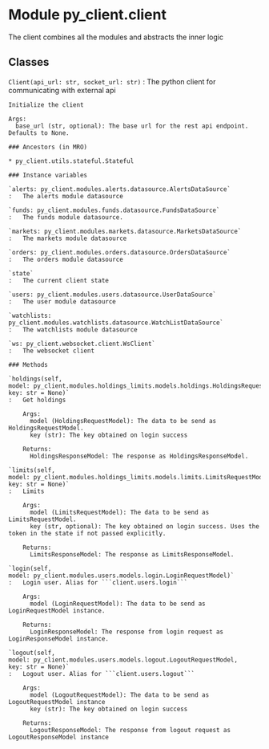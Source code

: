 Module py_client.client
=======================
The client combines all the modules and abstracts the inner logic

Classes
-------

`Client(api_url: str, socket_url: str)`
:   The python client for communicating with external api
    
    Initialize the client
    
    Args:
      base_url (str, optional): The base url for the rest api endpoint. Defaults to None.

    ### Ancestors (in MRO)

    * py_client.utils.stateful.Stateful

    ### Instance variables

    `alerts: py_client.modules.alerts.datasource.AlertsDataSource`
    :   The alerts module datasource

    `funds: py_client.modules.funds.datasource.FundsDataSource`
    :   The funds module datasource.

    `markets: py_client.modules.markets.datasource.MarketsDataSource`
    :   The markets module datasource

    `orders: py_client.modules.orders.datasource.OrdersDataSource`
    :   The orders module datasource

    `state`
    :   The current client state

    `users: py_client.modules.users.datasource.UserDataSource`
    :   The user module datasource

    `watchlists: py_client.modules.watchlists.datasource.WatchListDataSource`
    :   The watchlists module datasource

    `ws: py_client.websocket.client.WsClient`
    :   The websocket client

    ### Methods

    `holdings(self, model: py_client.modules.holdings_limits.models.holdings.HoldingsRequestModel, key: str = None)`
    :   Get holdings
        
        Args:
          model (HoldingsRequestModel): The data to be send as HoldingsRequestModel.
          key (str): The key obtained on login success
        
        Returns:
          HoldingsResponseModel: The response as HoldingsResponseModel.

    `limits(self, model: py_client.modules.holdings_limits.models.limits.LimitsRequestModel, key: str = None)`
    :   Limits
        
        Args:
          model (LimitsRequestModel): The data to be send as LimitsRequestModel.
          key (str, optional): The key obtained on login success. Uses the token in the state if not passed explicitly.
        
        Returns:
          LimitsResponseModel: The response as LimitsResponseModel.

    `login(self, model: py_client.modules.users.models.login.LoginRequestModel)`
    :   Login user. Alias for ```client.users.login```
        
        Args:
          model (LoginRequestModel): The data to be send as LoginRequestModel instance.
        
        Returns:
          LoginResponseModel: The response from login request as LoginResponseModel instance.

    `logout(self, model: py_client.modules.users.models.logout.LogoutRequestModel, key: str = None)`
    :   Logout user. Alias for ```client.users.logout```
        
        Args:
          model (LogoutRequestModel): The data to be send as LogoutRequestModel instance
          key (str): The key obtained on login success
        
        Returns:
          LogoutResponseModel: The response from logout request as LogoutResponseModel instance